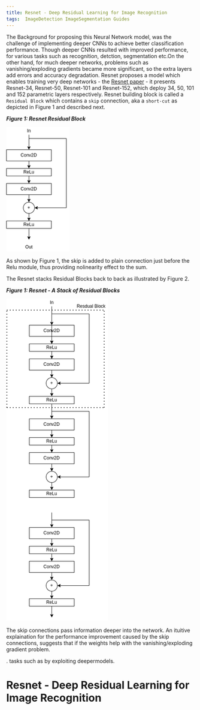 ```yaml
---
title: Resnet - Deep Residual Learning for Image Recognition
tags:  ImageDetection ImageSegmentation Guides
---
```



The Background for proposing this Neural Network model, was the challenge of implementing deeper CNNs to achieve better classification performance. Though deeper CNNs resulted with improved performance, for various tasks such as recognition, detction, segmentation etc.On the other hand, for much deeper networks, problems such as vanishing/exploding gradients became more significant, so the extra layers add errors and accuracy degradation. Resnet proposes a model which enables training very deep networks - the [Resnet paper](https://arxiv.org/abs/1512.03385) - it presents Resnet-34, Resnet-50, Resnet-101 and Resnet-152, which deploy 34, 50, 101 and 152 parametric layers respectively.
Resnet building block is called a `Residual Block` which contains a `skip` connection, aka a `short-cut` as depicted in Figure 1 and described next.



***Figure 1: Resnet Residual Block***

![Resnet Residual Block](https://github.com/ronen-halevy/ronen-halevy.github.io/blob/master/assets/images/cnn-models/resnet-residual-block.drawio.png)

As shown by Figure 1, the skip is added to plain connection just before the Relu module, thus providing nolinearity effect to the sum.

The Resnet stacks Residual Blocks back to back as illustrated by Figure 2.


***Figure 1: Resnet - A Stack of Residual Blocks***

![Resnet Residual Block](https://github.com/ronen-halevy/ronen-halevy.github.io/blob/master/assets/images/cnn-models/resnet-stack-of-residual-block.drawio.png)

The skip connections pass information deeper into the network. An ituitive explaination for the performance improvement caused by the skip connections, suggests that if the weights  help with the vanishing/exploding gradient problem.


.  tasks such as by exploiting deepermodels.

# Resnet - Deep Residual Learning for Image Recognition

